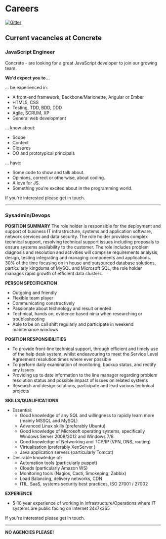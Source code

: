 # Careers

[![Gitter](https://badges.gitter.im/Join%20Chat.svg)](https://gitter.im/concrete-cc/careers?utm_source=badge&utm_medium=badge&utm_campaign=pr-badge&utm_content=badge)

## Current vacancies at Concrete

### JavaScript Engineer

Concrete - are looking for a great JavaScript developer to join our growing team.

__We'd expect you to...__

... be experienced in:
- A front-end framework, Backbone/Marionette, Angular or Ember
- HTML5, CSS
- Testing, TDD, BDD, DDD
- Agile, SCRUM, XP
- General web development

... know about:
- Scope
- Context
- Closures
- OO and prototypical principals

... have:
- Some code to show and talk about.
- Opinions, correct or otherwise, about coding.
- A love for JS.
- Something you're excited about in the programming world.

If you're interested please get in touch.

----

### Sysadmin/Devops

__POSITION SUMMARY__
The role holder is responsible for the deployment and support of business IT infrastructure, systems and application software, network services and data security. The role holder provides complex technical support, resolving technical support issues including proposals to ensure systems availability to the customer. The role includes problem diagnosis and resolution and activities will comprise requirements analysis, design, testing integrating and managing components and applications. 30% of the time focusing on in house and outsourced database solutions, particularly kingdoms of MySQL and Microsoft SQL, the role holder manages rapid growth of efficient data clusters.

__PERSON SPECIFICATION__
- Outgoing and friendly
- Flexible team player
- Communicating constructively
- Passionate about technology and result oriented
- Technical, hands on, evidence based ninja when researching or troubleshooting
- Able to be on call shift regularly and participate in weekend maintenance windows

__POSITION RESPONSIBILITIES__
- To provide front-line technical support, through efficient and timely use of the help desk system, whilst endeavouring to meet the Service Level Agreement resolution times where ever possible
- To perform daily examination of monitoring, backup status, and rectify any issues
- Providing up to date information to the line manager regarding problem resolution status and possible impact of issues on related systems
- Research and design solutions, participate and lead various technical projects

__SKILLS/QUALIFICATIONS__
- Essential:
  - Good knowledge of any SQL and willingness to rapidly learn more (mainly MSSQL and MySQL)
  - Advanced Linux skills (preferably Ubuntu)
  - Good knowledge of Microsoft operating systems, specifically Windows Server 2008/2012 and Windows 7/8
  - Good knowledge of Networking and TCP/IP (VPN, DNS, routing)
  - Virtualisation (preferably XenServer )
  - Java application servers (particularly Tomcat)
- Desirable knowledge of:
  - Automation tools (particularly puppet)
  - Clouds (particularly Amazon WS)
  - Monitoring tools (Nagios, Cacti, Smokeping, Zabbix)
  - Load Balancing, delivery networks, CDN
  - ITIL, SaaS, systems security best practices, ISO 27001 / 27002

__EXPERIENCE__
- 5-10 year experience of working in Infrastructure/Operations where IT systems are public facing on Internet 24x7x365

If you're interested please get in touch.

----

__NO AGENCIES PLEASE!__
